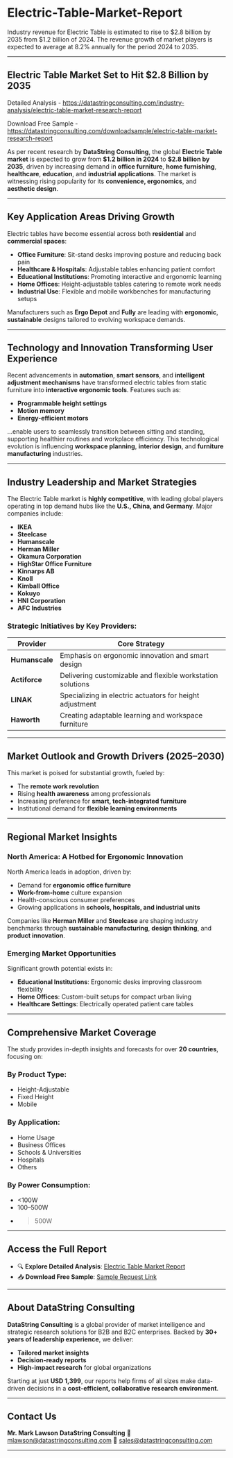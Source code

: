 # Electric-Table-Market-Report

Industry revenue for Electric Table is estimated to rise to $2.8 billion by 2035 from $1.2 billion of 2024. The revenue growth of market players is expected to average at 8.2% annually for the period 2024 to 2035.

---

## **Electric Table Market Set to Hit \$2.8 Billion by 2035**

Detailed Analysis - https://datastringconsulting.com/industry-analysis/electric-table-market-research-report

Download Free Sample - https://datastringconsulting.com/downloadsample/electric-table-market-research-report

As per recent research by **DataString Consulting**, the global **Electric Table market** is expected to grow from **\$1.2 billion in 2024** to **\$2.8 billion by 2035**, driven by increasing demand in **office furniture**, **home furnishing**, **healthcare**, **education**, and **industrial applications**. The market is witnessing rising popularity for its **convenience, ergonomics**, and **aesthetic design**.

---

## **Key Application Areas Driving Growth**

Electric tables have become essential across both **residential** and **commercial spaces**:

* **Office Furniture**: Sit-stand desks improving posture and reducing back pain
* **Healthcare & Hospitals**: Adjustable tables enhancing patient comfort
* **Educational Institutions**: Promoting interactive and ergonomic learning
* **Home Offices**: Height-adjustable tables catering to remote work needs
* **Industrial Use**: Flexible and mobile workbenches for manufacturing setups

Manufacturers such as **Ergo Depot** and **Fully** are leading with **ergonomic**, **sustainable** designs tailored to evolving workspace demands.

---

## **Technology and Innovation Transforming User Experience**

Recent advancements in **automation**, **smart sensors**, and **intelligent adjustment mechanisms** have transformed electric tables from static furniture into **interactive ergonomic tools**. Features such as:

* **Programmable height settings**
* **Motion memory**
* **Energy-efficient motors**

...enable users to seamlessly transition between sitting and standing, supporting healthier routines and workplace efficiency. This technological evolution is influencing **workspace planning**, **interior design**, and **furniture manufacturing** industries.

---

## **Industry Leadership and Market Strategies**

The Electric Table market is **highly competitive**, with leading global players operating in top demand hubs like the **U.S., China, and Germany**. Major companies include:

* **IKEA**
* **Steelcase**
* **Humanscale**
* **Herman Miller**
* **Okamura Corporation**
* **HighStar Office Furniture**
* **Kinnarps AB**
* **Knoll**
* **Kimball Office**
* **Kokuyo**
* **HNI Corporation**
* **AFC Industries**

### **Strategic Initiatives by Key Providers:**

| **Provider**   | **Core Strategy**                                          |
| -------------- | ---------------------------------------------------------- |
| **Humanscale** | Emphasis on ergonomic innovation and smart design          |
| **Actiforce**  | Delivering customizable and flexible workstation solutions |
| **LINAK**      | Specializing in electric actuators for height adjustment   |
| **Haworth**    | Creating adaptable learning and workspace furniture        |

---

## **Market Outlook and Growth Drivers (2025–2030)**

This market is poised for substantial growth, fueled by:

* The **remote work revolution**
* Rising **health awareness** among professionals
* Increasing preference for **smart, tech-integrated furniture**
* Institutional demand for **flexible learning environments**

---

## **Regional Market Insights**

### **North America: A Hotbed for Ergonomic Innovation**

North America leads in adoption, driven by:

* Demand for **ergonomic office furniture**
* **Work-from-home** culture expansion
* Health-conscious consumer preferences
* Growing applications in **schools, hospitals, and industrial units**

Companies like **Herman Miller** and **Steelcase** are shaping industry benchmarks through **sustainable manufacturing**, **design thinking**, and **product innovation**.

### **Emerging Market Opportunities**

Significant growth potential exists in:

* **Educational Institutions**: Ergonomic desks improving classroom flexibility
* **Home Offices**: Custom-built setups for compact urban living
* **Healthcare Settings**: Electrically operated patient care tables

---

## **Comprehensive Market Coverage**

The study provides in-depth insights and forecasts for over **20 countries**, focusing on:

### **By Product Type**:

* Height-Adjustable
* Fixed Height
* Mobile

### **By Application**:

* Home Usage
* Business Offices
* Schools & Universities
* Hospitals
* Others

### **By Power Consumption**:

* <100W
* 100–500W
* > 500W

---

## **Access the Full Report**

* 🔍 **Explore Detailed Analysis**: [Electric Table Market Report](https://datastringconsulting.com/industry-analysis/electric-table-market-research-report)
* 📥 **Download Free Sample**: [Sample Request Link](https://datastringconsulting.com/downloadsample/electric-table-market-research-report)

---

## **About DataString Consulting**

**DataString Consulting** is a global provider of market intelligence and strategic research solutions for B2B and B2C enterprises. Backed by **30+ years of leadership experience**, we deliver:

* **Tailored market insights**
* **Decision-ready reports**
* **High-impact research** for global organizations

Starting at just **USD 1,399**, our reports help firms of all sizes make data-driven decisions in a **cost-efficient, collaborative research environment**.

---

## **Contact Us**

**Mr. Mark Lawson**
**DataString Consulting**
📧 [mlawson@datastringconsulting.com](mailto:mlawson@datastringconsulting.com)
📧 [sales@datastringconsulting.com](mailto:sales@datastringconsulting.com)

---
